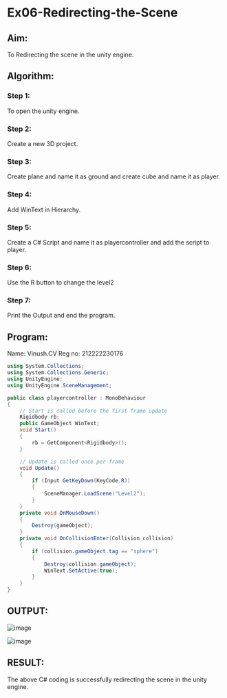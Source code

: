 # Ex06-Redirecting-the-Scene
## Aim:
To Redirecting the scene in the unity engine.

## Algorithm:
### Step 1: 
To open the unity engine.

### Step 2: 
Create a new 3D project.

### Step 3: 
Create plane and name it as ground and create cube and name it as player.

### Step 4: 
Add WinText in Hierarchy.

### Step 5: 
Create a C# Script and name it as playercontroller and add the script to player.

### Step 6: 
Use the R button to change the level2

### Step 7:
Print the Output and end the program.

## Program:
Name: Vinush.CV
Reg no: 212222230176

```c#
using System.Collections;
using System.Collections.Generic;
using UnityEngine;
using UnityEngine.SceneManagement;

public class playercontroller : MonoBehaviour
{
    // Start is called before the first frame update
    Rigidbody rb;
    public GameObject WinText;
    void Start()
    {
        rb = GetComponent<Rigidbody>();
    }

    // Update is called once per frame
    void Update()
    {
        if (Input.GetKeyDown(KeyCode.R))
        {
            SceneManager.LoadScene("Level2");
        }
    }
    private void OnMouseDown()
    {
        Destroy(gameObject);
    }
    private void OnCollisionEnter(Collision collision)
    {
        if (collision.gameObject.tag == "sphere")
        {
            Destroy(collision.gameObject);
            WinText.SetActive(true);
        }
    }
}
```
## OUTPUT:
![image](https://github.com/vinushcv/Ex06-Redirecting-the-Scene/assets/113975318/21584574-acc0-432d-ad9c-dfe49a191836)



![image](https://github.com/vinushcv/Ex06-Redirecting-the-Scene/assets/113975318/808900f4-da9d-43b2-a9eb-03912582bb14)


## RESULT:
The above C# coding is successfully redirecting the scene in the unity engine.

